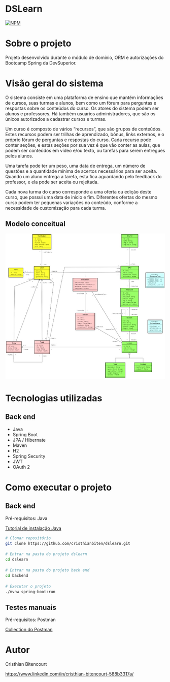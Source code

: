 # DSLearn
[![NPM](https://img.shields.io/npm/l/react)](https://github.com/cristhianbiten/dslearn/blob/main/LICENSE) 

# Sobre o projeto

Projeto desenvolvido durante o módulo de domínio, ORM e autorizações do Bootcamp Spring da DevSuperior.

# Visão geral do sistema

O sistema consiste em uma plataforma de ensino que mantém informações de cursos, suas turmas e alunos, bem como um fórum para perguntas e respostas sobre os conteúdos do curso. Os atores do sistema podem ser alunos e professores. Há também usuários administradores, que são os únicos autorizados a cadastrar cursos e turmas.

Um curso é composto de vários “recursos”, que são grupos de conteúdos. Estes recursos podem ser trilhas de aprendizado, bônus, links externos, e o próprio fórum de perguntas e respostas do curso. Cada recurso pode conter seções, e estas seções por sua vez é que vão conter as aulas, que podem ser conteúdos em vídeo e/ou texto, ou tarefas para serem entregues pelos alunos.

Uma tarefa pode ter um peso, uma data de entrega, um número de questões e a quantidade mínima de acertos necessários para ser aceita. Quando um aluno entrega a tarefa, esta fica aguardando pelo feedback do professor, e ela pode ser aceita ou rejeitada.

Cada nova turma do curso corresponde a uma oferta ou edição deste curso, que possui uma data de início e fim. Diferentes ofertas do mesmo curso podem ter pequenas variações no conteúdo, conforme a necessidade de customização para cada turma.


## Modelo conceitual
![Modelo Conceitual](https://github.com/cristhianbiten/assets/blob/main/dslearn.jpg)


# Tecnologias utilizadas
## Back end
- Java
- Spring Boot
- JPA / Hibernate
- Maven
- H2
- Spring Security
- JWT
- OAuth 2

# Como executar o projeto

## Back end
Pré-requisitos: Java

[Tutorial de instalação Java](https://www.youtube.com/watch?v=QekeJBShCy4)

```bash
# Clonar repositório
git clone https://github.com/cristhianbiten/dslearn.git

# Entrar na pasta do projeto dslearn
cd dslearn

# Entrar na pasta do projeto back end
cd backend

# Executar o projeto
./mvnw spring-boot:run
```

## Testes manuais
Pré-requisitos: Postman

[Collection do Postman](https://www.getpostman.com/collections/b156d5adf224f89f6ca3)


# Autor

Cristhian Bitencourt

https://www.linkedin.com/in/cristhian-bitencourt-588b3317a/
